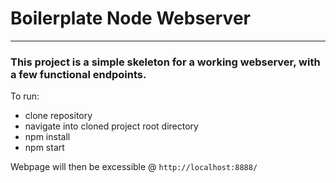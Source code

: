 # Boilerplate Node Webserver

--- 

### This project is a simple skeleton for a working webserver, with a few functional endpoints.



To run:
* clone repository
* navigate into cloned project root directory
* npm install
* npm start


Webpage will then be excessible @ `http://localhost:8888/`
